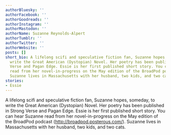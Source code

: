 ```yaml
---
authorBluesky: ''
authorFacebook: ''
authorGoodreads: ''
authorInstagram: ''
authorMastodon: ''
authorName: Suzanne Reynolds-Alpert
authorTumblr: ''
authorTwitter: ''
authorWebsite: ''
posts: []
short_bio: A lifelong scifi and speculative fiction fan, Suzanne hopes, someday, to
  write the Great American (Dystopian) Novel. Her poetry has been published in Strong
  Verse and Pagan Edge. Essie is her first published short story. You can hear Suzanne
  read from her novel-in-progress on the May edition of the BroadPod podcast (http://broadpod.posterous.com/).
  Suzanne lives in Massachusetts with her husband, two kids, and two cats.
stories:
- Essie
---
```


A lifelong scifi and speculative fiction fan, Suzanne hopes, someday, to write the Great American (Dystopian) Novel. Her poetry has been published in Strong Verse and Pagan Edge. Essie is her first published short story. You can hear Suzanne read from her novel-in-progress on the May edition of the BroadPod podcast (http://broadpod.posterous.com/). Suzanne lives in Massachusetts with her husband, two kids, and two cats.